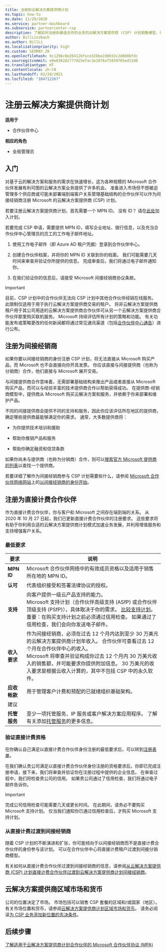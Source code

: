 ```yaml
---
title: 注册到云解决方案提供商计划
ms.topic: how-to
ms.date: 11/29/2020
ms.service: partner-dashboard
ms.subservice: partnercenter-csp
description: 了解如何注册到最适合你的业务的云解决方案提供商 (CSP) 计划销售模型，例如间接经销商或直接计费合作伙伴。
author: BillLinzbach
ms.author: BillLi
ms.localizationpriority: high
ms.custom: SEOMAY.20
ms.openlocfilehash: 9c1296c0e28412bfece328be2d8033c2d080bfdc
ms.sourcegitcommit: e8e8362d2777d25efac3e1076af5939765ed13d0
ms.translationtype: HT
ms.contentlocale: zh-CN
ms.lasthandoff: 03/20/2021
ms.locfileid: "104712267"
---
```

# <a name="enroll-in-the-cloud-solution-provider-program"></a>注册云解决方案提供商计划

**适用于**

- 合作伙伴中心  

**相应的角色**

- 全局管理员

## <a name="get-started"></a>入门

对基于云的解决方案和服务的需求在快速增长，这为各种规模的 Microsoft 合作伙伴发展有利可图的云解决方案业务提供了许多机会。 准备进入市场但不想被迫管理多个供应商或可能未部署端到端客户关系管理基础结构的合作伙伴可以作为间接经销商注册 Microsoft 的云解决方案提供商 (CSP) 计划。

若要注册云解决方案提供商计划，首先需要一个 MPN ID。 没有 ID？ 请在[此处](https://partner.microsoft.com/)加入计划。

若要完成 CSP 申请，需要提供 MPN ID，填写企业地址、银行信息，以及充当合作伙伴中心管理员的员工的工作电子邮件地址。

1. 使用工作电子邮件（即 Azure AD 租户凭据）登录到合作伙伴中心。

2. 创建合作伙伴档案，并将你的 MPN ID 关联到你的档案。
我们可能需要几天时间来审查并验证你所提供的信息。 完成审查后，我们将通过电子邮件通知你。

3. 在我们验证你的信息后，请接受 Microsoft 间接经销商协议条款。

> [!IMPORTANT]  
> 目前，CSP 计划中的合作伙伴无法向 CSP 计划中其他合作伙伴经销在线服务。 此限制仅适用于用于执行云解决方案提供商交易的租户。 将非云解决方案提供商租户用于其公司用途的云解决方案提供商合作伙伴可从另一个云解决方案提供商合作伙伴那里购买联机服务。 Microsoft 持续评估所有计划的策略和功能。 有关功能发布或策略更改的任何新闻都将通过常见通讯渠道（包括[合作伙伴中心通告](announcements/index.md)）进行公布。

## <a name="enroll-as-an-indirect-reseller"></a>注册为间接经销商

如果你要以间接经销商的身份注册 CSP 计划，将无法直接从 Microsoft 购买产品，而 Microsoft 也不会直接向你开具发票。 你应该直接与间接提供商（也称为分销商）合作，他们直接与 Microsoft 展开交易。

与间接提供商合作意味着，无需部署基础结构来推出产品或者直接从 Microsoft 购买产品，而可以与经验丰富的技术提供商合作以帮助获得成功。 在提供商-经销商模型中，提供商从 Microsoft 购买云解决方案和服务，并依赖于你来部署和维护产品。

不同的间接提供商会提供不同的支持和服务，因此你应该评估所在地区的提供商，确定哪些提供商最能够满足你的需求。 通常，大多数提供商将：

- 为你提供技术培训和援助

- 帮助你推销产品和服务

- 帮助你确定融资和信贷条款

如果你尚未与提供商（也称为分销商）合作，则可以[搜索官方 Microsoft 提供商的列表](https://partnercenter.microsoft.com/partner/find-a-provider)以查找一个提供商。

若要详细了解作为间接经销商参与 CSP 计划需要些什么，请参阅 [Microsoft 合作伙伴网络网站](https://partner.microsoft.com/)上的[以间接经销商的身份开始](https://partner.microsoft.com/cloud-solution-provider/whats-required)。

## <a name="enroll-as-a-direct-bill-partner"></a>注册为直接计费合作伙伴

作为直接计费合作伙伴，你与客户和 Microsoft 之间存在端到端的关系。 从 2020 年 10 月 27 日起，我们已更新直接计费合作伙伴的注册要求。 这些要求将有助于你利用合适的云解决方案提供商计划模式加速业务发展，并利用增值服务和支持增强客户关系。  

### <a name="minimum-requirements"></a>最低要求

|**要求**|  **说明**  |
|--------------------------------|--------------------------------------------------------------|
|**MPN ID**   |Microsoft 合作伙伴网络中的有效成员资格以及适用于销售所在地的 MPN ID。    |
|**认可**   |代表组织接受和签署法律协议的授权。|
|**支持**   |向客户提供一级云产品支持的能力。 <br>Microsoft 支持计划（合作伙伴高级支持 (ASfP) 或合作伙伴顶级支持 (PSfP)），具体取决于你的需求。 [比较支持计划](https://partner.microsoft.com/support/partnersupport)。<br> 重要：在购买支持计划之前必须通过信用检查。 如果通过了信用检查，我们会向你发送电子邮件。 |
|**收入要求**|作为间接经销商，必须在过去 12 个月内达到至少 30 万美元的云解决方案提供商计划年收入。 合作伙伴可查看过去 12 个月在合作伙伴中心的收入。<br/>Microsoft 将审查并验证构成你过去 12 个月内 30 万美元收入的销售额，并可能要求你提供附加信息。 30 万美元的收入要求是根据云收入计算的，其中不包括 CSP 中的永久软件。|
|**应收帐款** |用于管理客户计费和预配的已就绪组织基础架构。|
|建议|             |
|**托管服务**   |至少一项托管服务、IP 服务或客户解决方案应用程序。 了解有关添加[托管服务](https://partner.microsoft.com/business-opportunities/managed-services-provider)的更多信息。|

### <a name="verify-direct-bill-eligibility"></a>验证直接计费资格

在你确认自己满足以直接计费合作伙伴身份注册的最低要求后，可以转到[注册表单](https://partner.microsoft.com/pcv/register/joinnow/enrollmentwelcome/Reseller/migrate?cloudInstance=Global)。

在我们确认贵公司满足以直接计费合作伙伴身份注册的资格要求后，你即已完成注册申请，接下来，我们将审查并验证你在注册过程中提供的企业信息。 在审查过程中，我们将检查贵公司的信用。 如果贵公司通过了信用检查，我们将通过电子邮件告诉你。
>[!IMPORTANT]
>完成公司信用检查可能需要几天或更长时间。 在此期间，请务必不要购买 Microsoft 支持计划。 仅当我们通知你已通过信用检查后，才购买 Microsoft 支持计划。

### <a name="transition-from-direct-bill-to-indirect-reseller"></a>从直接计费过渡到间接经销商

随着 CSP 计划的不断演进和扩张，你可能倾向于以间接经销商而不是直接计费合作伙伴的身份参与该计划。 可以在合作伙伴中心将直接计费租户过渡到间接分销商模型。

有关如何从直接计费合作伙伴过渡到间接经销商的信息，请参阅[从云解决方案提供商 (CSP) 计划直接计费合作伙伴过渡到云解决方案提供商计划间接经销商](transition-direct-to-indirect.md)。

## <a name="csp-regional-markets-and-currencies"></a>云解决方案提供商区域市场和货币

公司的位置决定了市场。 市场包括可以销售 CSP 套餐的区域和/或国家（地区）。 有关市场位置和货币，请参阅[云解决方案提供商计划区域市场和货币](regional-authorization-overview.md)。
请务必阅读[为 CSP 业务添加新位置的先决条件](manage-locations.md)。

## <a name="next-steps"></a>后续步骤

[了解适用于云解决方案提供商计划合作伙伴的 Microsoft 合作伙伴协议 (MPA)](microsoft-partner-agreement.md)
